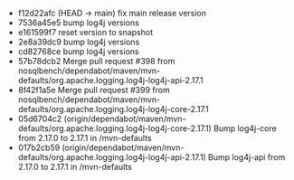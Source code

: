 - f12d22afc (HEAD -> main) fix main release version
- 7536a45e5 bump log4j versions
- e161599f7 reset version to snapshot
- 2e8a39dc9 bump log4j versions
- cd82768ce bump log4j versions
- 57b78dcb2 Merge pull request #398 from nosqlbench/dependabot/maven/mvn-defaults/org.apache.logging.log4j-log4j-api-2.17.1
- 8f42f1a5e Merge pull request #399 from nosqlbench/dependabot/maven/mvn-defaults/org.apache.logging.log4j-log4j-core-2.17.1
- 05d6704c2 (origin/dependabot/maven/mvn-defaults/org.apache.logging.log4j-log4j-core-2.17.1) Bump log4j-core from 2.17.0 to 2.17.1 in /mvn-defaults
- 017b2cb59 (origin/dependabot/maven/mvn-defaults/org.apache.logging.log4j-log4j-api-2.17.1) Bump log4j-api from 2.17.0 to 2.17.1 in /mvn-defaults
